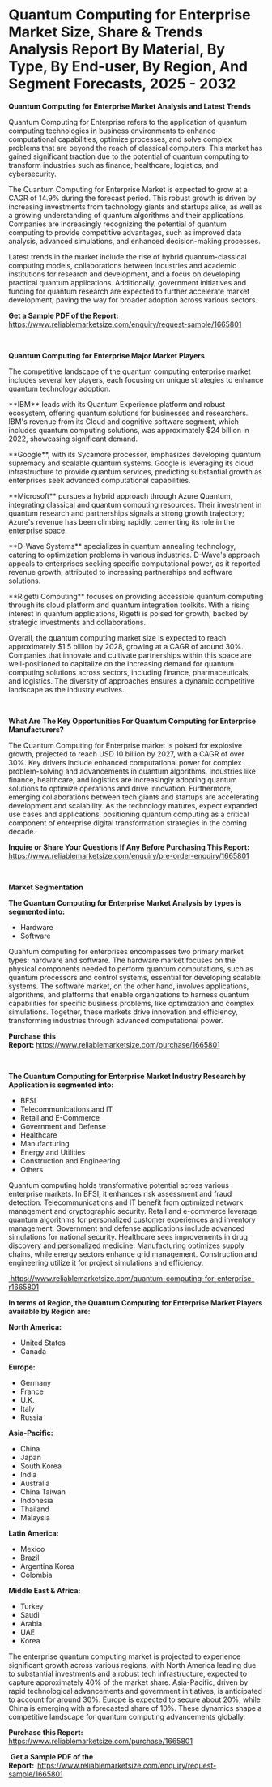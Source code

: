 <p><h1>Quantum Computing for Enterprise Market Size, Share & Trends Analysis Report By Material, By Type, By End-user, By Region, And Segment Forecasts, 2025 - 2032</h1></p><p><strong>Quantum Computing for Enterprise Market Analysis and Latest Trends</strong></p>
<p><p>Quantum Computing for Enterprise refers to the application of quantum computing technologies in business environments to enhance computational capabilities, optimize processes, and solve complex problems that are beyond the reach of classical computers. This market has gained significant traction due to the potential of quantum computing to transform industries such as finance, healthcare, logistics, and cybersecurity.</p><p>The Quantum Computing for Enterprise Market is expected to grow at a CAGR of 14.9% during the forecast period. This robust growth is driven by increasing investments from technology giants and startups alike, as well as a growing understanding of quantum algorithms and their applications. Companies are increasingly recognizing the potential of quantum computing to provide competitive advantages, such as improved data analysis, advanced simulations, and enhanced decision-making processes.</p><p>Latest trends in the market include the rise of hybrid quantum-classical computing models, collaborations between industries and academic institutions for research and development, and a focus on developing practical quantum applications. Additionally, government initiatives and funding for quantum research are expected to further accelerate market development, paving the way for broader adoption across various sectors.</p></p>
<p><strong>Get a Sample PDF of the Report:&nbsp;</strong> <a href="https://www.reliablemarketsize.com/enquiry/request-sample/1665801?utm_campaign=3267&utm_medium=2&utm_source=Github&utm_content=ia&utm_term=17042025&utm_id=quantum-computing-for-enterprise">https://www.reliablemarketsize.com/enquiry/request-sample/1665801</a></p>
<p>&nbsp;</p>
<p><strong>Quantum Computing for Enterprise Major Market Players</strong></p>
<p><p>The competitive landscape of the quantum computing enterprise market includes several key players, each focusing on unique strategies to enhance quantum technology adoption. </p><p>**IBM** leads with its Quantum Experience platform and robust ecosystem, offering quantum solutions for businesses and researchers. IBM's revenue from its Cloud and cognitive software segment, which includes quantum computing solutions, was approximately $24 billion in 2022, showcasing significant demand.</p><p>**Google**, with its Sycamore processor, emphasizes developing quantum supremacy and scalable quantum systems. Google is leveraging its cloud infrastructure to provide quantum services, predicting substantial growth as enterprises seek advanced computational capabilities.</p><p>**Microsoft** pursues a hybrid approach through Azure Quantum, integrating classical and quantum computing resources. Their investment in quantum research and partnerships signals a strong growth trajectory; Azure's revenue has been climbing rapidly, cementing its role in the enterprise space.</p><p>**D-Wave Systems** specializes in quantum annealing technology, catering to optimization problems in various industries. D-Wave's approach appeals to enterprises seeking specific computational power, as it reported revenue growth, attributed to increasing partnerships and software solutions.</p><p>**Rigetti Computing** focuses on providing accessible quantum computing through its cloud platform and quantum integration toolkits. With a rising interest in quantum applications, Rigetti is poised for growth, backed by strategic investments and collaborations.</p><p>Overall, the quantum computing market size is expected to reach approximately $1.5 billion by 2028, growing at a CAGR of around 30%. Companies that innovate and cultivate partnerships within this space are well-positioned to capitalize on the increasing demand for quantum computing solutions across sectors, including finance, pharmaceuticals, and logistics. The diversity of approaches ensures a dynamic competitive landscape as the industry evolves.</p></p>
<p>&nbsp;</p>
<p><strong>What Are The Key Opportunities For Quantum Computing for Enterprise Manufacturers?</strong></p>
<p><p>The Quantum Computing for Enterprise market is poised for explosive growth, projected to reach USD 10 billion by 2027, with a CAGR of over 30%. Key drivers include enhanced computational power for complex problem-solving and advancements in quantum algorithms. Industries like finance, healthcare, and logistics are increasingly adopting quantum solutions to optimize operations and drive innovation. Furthermore, emerging collaborations between tech giants and startups are accelerating development and scalability. As the technology matures, expect expanded use cases and applications, positioning quantum computing as a critical component of enterprise digital transformation strategies in the coming decade.</p></p>
<p><strong>Inquire or Share Your Questions If Any Before Purchasing This Report:</strong> <a href="https://www.reliablemarketsize.com/enquiry/pre-order-enquiry/1665801?utm_campaign=3267&utm_medium=2&utm_source=Github&utm_content=ia&utm_term=17042025&utm_id=quantum-computing-for-enterprise">https://www.reliablemarketsize.com/enquiry/pre-order-enquiry/1665801</a></p>
<p>&nbsp;</p>
<p><strong>Market Segmentation</strong></p>
<p><strong>The Quantum Computing for Enterprise Market Analysis by types is segmented into:</strong></p>
<p><ul><li>Hardware</li><li>Software</li></ul></p>
<p><p>Quantum computing for enterprises encompasses two primary market types: hardware and software. The hardware market focuses on the physical components needed to perform quantum computations, such as quantum processors and control systems, essential for developing scalable systems. The software market, on the other hand, involves applications, algorithms, and platforms that enable organizations to harness quantum capabilities for specific business problems, like optimization and complex simulations. Together, these markets drive innovation and efficiency, transforming industries through advanced computational power.</p></p>
<p><strong>Purchase this Report:&nbsp;</strong><a href="https://www.reliablemarketsize.com/purchase/1665801?utm_campaign=3267&utm_medium=2&utm_source=Github&utm_content=ia&utm_term=17042025&utm_id=quantum-computing-for-enterprise">https://www.reliablemarketsize.com/purchase/1665801</a></p>
<p>&nbsp;</p>
<p><strong>The Quantum Computing for Enterprise Market Industry Research by Application is segmented into:</strong></p>
<p><ul><li>BFSI</li><li>Telecommunications and IT</li><li>Retail and E-Commerce</li><li>Government and Defense</li><li>Healthcare</li><li>Manufacturing</li><li>Energy and Utilities</li><li>Construction and Engineering</li><li>Others</li></ul></p>
<p><p>Quantum computing holds transformative potential across various enterprise markets. In BFSI, it enhances risk assessment and fraud detection. Telecommunications and IT benefit from optimized network management and cryptographic security. Retail and e-commerce leverage quantum algorithms for personalized customer experiences and inventory management. Government and defense applications include advanced simulations for national security. Healthcare sees improvements in drug discovery and personalized medicine. Manufacturing optimizes supply chains, while energy sectors enhance grid management. Construction and engineering utilize it for project simulations and efficiency.</p></p>
<p><a href="https://www.reliablemarketsize.com/quantum-computing-for-enterprise-r1665801?utm_campaign=3267&utm_medium=2&utm_source=Github&utm_content=ia&utm_term=17042025&utm_id=quantum-computing-for-enterprise">&nbsp;https://www.reliablemarketsize.com/quantum-computing-for-enterprise-r1665801</a></p>
<p><strong>In terms of Region, the Quantum Computing for Enterprise Market Players available by Region are:</strong></p>
<p>
    <p> <strong> North America: </strong>
        <ul>
            <li>United States</li>
            <li>Canada</li>
        </ul>
        </p> 
    <p> <strong> Europe: </strong>
        <ul>
            <li>Germany</li>
            <li>France</li>
            <li>U.K.</li>
            <li>Italy</li>
            <li>Russia</li>
        </ul>
        </p> 
    <p> <strong> Asia-Pacific: </strong>
        <ul>
            <li>China</li>
            <li>Japan</li>
            <li>South Korea</li>
            <li>India</li>
            <li>Australia</li>
            <li>China Taiwan</li>
            <li>Indonesia</li>
            <li>Thailand</li>
            <li>Malaysia</li>
        </ul>
        </p> 
    <p> <strong> Latin America: </strong>
        <ul>
            <li>Mexico</li>
            <li>Brazil</li>
            <li>Argentina Korea</li>
            <li>Colombia</li>
        </ul>
        </p> 
    <p> <strong> Middle East & Africa: </strong>
        <ul>
            <li>Turkey</li>
            <li>Saudi</li>
            <li>Arabia</li>
            <li>UAE</li>
            <li>Korea</li>
        </ul>
    </p>
    </p>
<p><p>The enterprise quantum computing market is projected to experience significant growth across various regions, with North America leading due to substantial investments and a robust tech infrastructure, expected to capture approximately 40% of the market share. Asia-Pacific, driven by rapid technological advancements and government initiatives, is anticipated to account for around 30%. Europe is expected to secure about 20%, while China is emerging with a forecasted share of 10%. These dynamics shape a competitive landscape for quantum computing advancements globally.</p></p>
<p><strong>Purchase this Report: </strong><a href="https://www.reliablemarketsize.com/purchase/1665801?utm_campaign=3267&utm_medium=2&utm_source=Github&utm_content=ia&utm_term=17042025&utm_id=quantum-computing-for-enterprise">https://www.reliablemarketsize.com/purchase/1665801</a></p>
<p>&nbsp;<strong>Get a Sample PDF of the Report:&nbsp;&nbsp;</strong><a href="https://www.reliablemarketsize.com/enquiry/request-sample/1665801?utm_campaign=3267&utm_medium=2&utm_source=Github&utm_content=ia&utm_term=17042025&utm_id=quantum-computing-for-enterprise">https://www.reliablemarketsize.com/enquiry/request-sample/1665801</a></p>
<p><strong></strong></p>
<p><p></p><p></p><p></p></p>